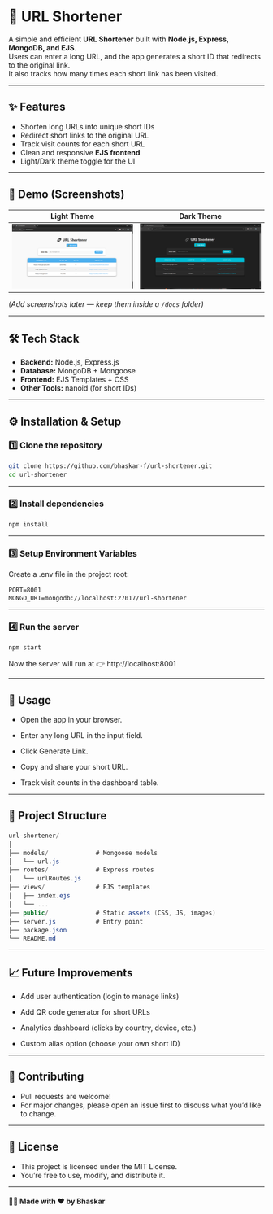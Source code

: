 # 🔗 URL Shortener

A simple and efficient **URL Shortener** built with **Node.js, Express, MongoDB, and EJS**.  
Users can enter a long URL, and the app generates a short ID that redirects to the original link.  
It also tracks how many times each short link has been visited.  

---

## ✨ Features
- Shorten long URLs into unique short IDs  
- Redirect short links to the original URL  
- Track visit counts for each short URL  
- Clean and responsive **EJS frontend**  
- Light/Dark theme toggle for the UI  

---

## 📸 Demo (Screenshots)
| Light Theme | Dark Theme |
|-------------|------------|
| ![Light Theme Screenshot](docs/light.png) | ![Dark Theme Screenshot](docs/dark.png) |

*(Add screenshots later — keep them inside a `/docs` folder)*

---

## 🛠️ Tech Stack
- **Backend:** Node.js, Express.js  
- **Database:** MongoDB + Mongoose  
- **Frontend:** EJS Templates + CSS  
- **Other Tools:** nanoid (for short IDs)  

---

## ⚙️ Installation & Setup

### 1️⃣ Clone the repository
```bash
git clone https://github.com/bhaskar-f/url-shortener.git
cd url-shortener
```
--- 

### 2️⃣ Install dependencies
```bash
npm install
```
---

### 3️⃣ Setup Environment Variables

Create a .env file in the project root:
```env
PORT=8001
MONGO_URI=mongodb://localhost:27017/url-shortener
```
---

### 4️⃣ Run the server
```bash
npm start
```

Now the server will run at 👉 http://localhost:8001

---

## 🚀 Usage

- Open the app in your browser.

- Enter any long URL in the input field.

- Click Generate Link.

- Copy and share your short URL.

- Track visit counts in the dashboard table.

---

## 📂 Project Structure
```csharp
url-shortener/
│
├── models/             # Mongoose models
│   └── url.js
├── routes/             # Express routes
│   └── urlRoutes.js
├── views/              # EJS templates
│   ├── index.ejs
│   └── ...
├── public/             # Static assets (CSS, JS, images)
├── server.js           # Entry point
├── package.json
└── README.md
```
---

## 📈 Future Improvements

 - Add user authentication (login to manage links)

 - Add QR code generator for short URLs

 - Analytics dashboard (clicks by country, device, etc.)

 - Custom alias option (choose your own short ID)

---

## 🤝 Contributing

- Pull requests are welcome!
- For major changes, please open an issue first to discuss what you’d like to change.

---

## 📜 License

- This project is licensed under the MIT License.
- You’re free to use, modify, and distribute it.

---

#### 👨‍💻 Made with ❤️ by Bhaskar




